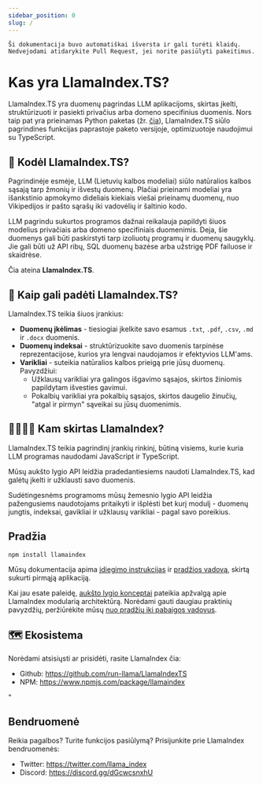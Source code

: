```yaml
---
sidebar_position: 0
slug: /
---
```


`Ši dokumentacija buvo automatiškai išversta ir gali turėti klaidų. Nedvejodami atidarykite Pull Request, jei norite pasiūlyti pakeitimus.`

# Kas yra LlamaIndex.TS?

LlamaIndex.TS yra duomenų pagrindas LLM aplikacijoms, skirtas įkelti, struktūrizuoti ir pasiekti privačius arba domeno specifinius duomenis. Nors taip pat yra prieinamas Python paketas (žr. [čia](https://docs.llamaindex.ai/en/stable/)), LlamaIndex.TS siūlo pagrindines funkcijas paprastoje paketo versijoje, optimizuotoje naudojimui su TypeScript.

## 🚀 Kodėl LlamaIndex.TS?

Pagrindinėje esmėje, LLM (Lietuvių kalbos modeliai) siūlo natūralios kalbos sąsają tarp žmonių ir išvestų duomenų. Plačiai prieinami modeliai yra išankstinio apmokymo dideliais kiekiais viešai prieinamų duomenų, nuo Vikipedijos ir pašto sąrašų iki vadovėlių ir šaltinio kodo.

LLM pagrindu sukurtos programos dažnai reikalauja papildyti šiuos modelius privačiais arba domeno specifiniais duomenimis. Deja, šie duomenys gali būti paskirstyti tarp izoliuotų programų ir duomenų saugyklų. Jie gali būti už API ribų, SQL duomenų bazėse arba užstrigę PDF failuose ir skaidrėse.

Čia ateina **LlamaIndex.TS**.

## 🦙 Kaip gali padėti LlamaIndex.TS?

LlamaIndex.TS teikia šiuos įrankius:

- **Duomenų įkėlimas** - tiesiogiai įkelkite savo esamus `.txt`, `.pdf`, `.csv`, `.md` ir `.docx` duomenis.
- **Duomenų indeksai** - struktūrizuokite savo duomenis tarpinėse reprezentacijose, kurios yra lengvai naudojamos ir efektyvios LLM'ams.
- **Varikliai** - suteikia natūralios kalbos prieigą prie jūsų duomenų. Pavyzdžiui:
  - Užklausų varikliai yra galingos išgavimo sąsajos, skirtos žiniomis papildytam išvesties gavimui.
  - Pokalbių varikliai yra pokalbių sąsajos, skirtos daugelio žinučių, "atgal ir pirmyn" sąveikai su jūsų duomenimis.

## 👨‍👩‍👧‍👦 Kam skirtas LlamaIndex?

LlamaIndex.TS teikia pagrindinį įrankių rinkinį, būtiną visiems, kurie kuria LLM programas naudodami JavaScript ir TypeScript.

Mūsų aukšto lygio API leidžia pradedantiesiems naudoti LlamaIndex.TS, kad galėtų įkelti ir užklausti savo duomenis.

Sudėtingesnėms programoms mūsų žemesnio lygio API leidžia pažengusiems naudotojams pritaikyti ir išplėsti bet kurį modulį - duomenų jungtis, indeksai, gavikliai ir užklausų varikliai - pagal savo poreikius.

## Pradžia

`npm install llamaindex`

Mūsų dokumentacija apima [įdiegimo instrukcijas](./installation.md) ir [pradžios vadovą](./starter.md), skirtą sukurti pirmąją aplikaciją.

Kai jau esate paleidę, [aukšto lygio konceptai](./concepts.md) pateikia apžvalgą apie LlamaIndex modularią architektūrą. Norėdami gauti daugiau praktinių pavyzdžių, peržiūrėkite mūsų [nuo pradžių iki pabaigos vadovus](./end_to_end.md).

## 🗺️ Ekosistema

Norėdami atsisiųsti ar prisidėti, rasite LlamaIndex čia:

- Github: https://github.com/run-llama/LlamaIndexTS
- NPM: https://www.npmjs.com/package/llamaindex

"

## Bendruomenė

Reikia pagalbos? Turite funkcijos pasiūlymą? Prisijunkite prie LlamaIndex bendruomenės:

- Twitter: https://twitter.com/llama_index
- Discord: https://discord.gg/dGcwcsnxhU
